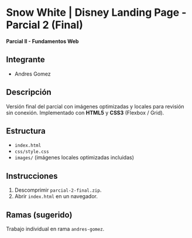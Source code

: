 # Snow White | Disney Landing Page - Parcial 2 (Final)

**Parcial II - Fundamentos Web**

## Integrante
- Andres Gomez

## Descripción
Versión final del parcial con imágenes optimizadas y locales para revisión sin conexión. Implementado con **HTML5** y **CSS3** (Flexbox / Grid).

## Estructura
- `index.html`
- `css/style.css`
- `images/` (imágenes locales optimizadas incluidas)

## Instrucciones
1. Descomprimir `parcial-2-final.zip`.
2. Abrir `index.html` en un navegador.


## Ramas (sugerido)
Trabajo individual en rama `andres-gomez`.
